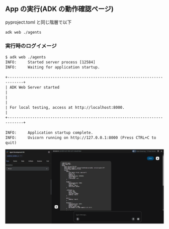 ## App の実行(ADK の動作確認ページ)

pyproject.toml と同じ階層で以下

```
adk web ./agents
```

### 実行時のログイメージ

```
$ adk web ./agents
INFO:     Started server process [12584]
INFO:     Waiting for application startup.

+-----------------------------------------------------------------------------+
| ADK Web Server started                                                      |
|                                                                             |
| For local testing, access at http://localhost:8000.                         |
+-----------------------------------------------------------------------------+

INFO:     Application startup complete.
INFO:     Uvicorn running on http://127.0.0.1:8000 (Press CTRL+C to quit)
```

![alt text](./images/agent_capture.png)
